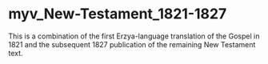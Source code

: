 # myv_New-Testament_1821-1827
This is a combination of the first Erzya-language translation of the Gospel in 1821 and the subsequent 1827 publication of the remaining New Testament text.
